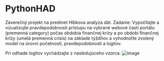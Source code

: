 # PythonHAD
Záverečný projekt na predmet Hlbkova analyza dát.
Zadanie:
Vypočítajte a vizualizujte pravdepodobnosti prístupu na vybrané webové časti portálu (premenná category) počas obdobia finančnej krízy a po období finančnej krízy (umelá premenná crisis) na základe týždňov a vyhodnoťte zvolený model na úrovni početností, pravdepodobností a logitov.

Pri odhade logitov vychádzajte z nasledujúceho vzorca:
![image](https://github.com/UKF-JozefVirag/PythonHAD/assets/61242226/dc9e77a3-376d-49b6-bb9f-6cc421363fa2)
